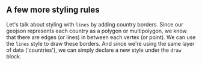 ## A few more styling rules

Let's talk about styling with `lines` by adding country borders. Since our geojson represents each country as a polygon or multipolygon, we know that there are edges (or lines) in between each vertex (or point). We can use the `lines` style to draw these borders. And since we're using the same layer of data ('countries'), we can simply declare a new style under the `draw` block.
